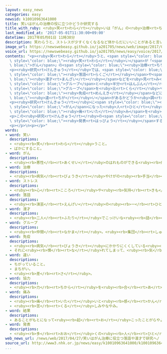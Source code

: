```yaml
---
layout: easy_news
categories: easy
newsid: k10010963641000
title: 笑いはがんの治療の役に立つかどうか研究する
title_with_ruby: <ruby>笑<rt>わら</rt></ruby>いは「がん」の<ruby>治療<rt>ちりょう</rt></ruby>の<ruby>役<rt>やく</rt></ruby>に<ruby>立<rt>た</rt></ruby>つかどうか<ruby>研究<rt>けんきゅう</rt></ruby>する
last_modified_at: '2017-05-01T11:30:00+09:00'
datetime: 2017年05月01日 11時30分
description: 笑わらうと、ストレスが少すくなくなるなど体からだにいいことがあると言いわれています。
image_url: https://newswebeasy.github.io/ja201705/news/web/image/2017/05/01/k10010963641000.jpg
voice_url: https://newswebeasy.github.io/ja201705/news/easy/voice/2017/05/01/k10010963641000.mp3
contents: "<p><ruby>笑<rt>わら</rt></ruby>うと、<span style=\"color: blue;\">ストレス</span>が<ruby>少<rt>すく</rt></ruby>なくなるなど<ruby>体<rt>からだ</rt></ruby>にいいことがあると<ruby>言<rt>い</rt></ruby>われています。<ruby>大阪<rt>おおさか</rt></ruby><ruby>国際<rt>こくさい</rt></ruby>がんセンターは、<span\
  \ style=\"color: blue;\"><ruby>笑<rt>わら</rt></ruby>い</span>が「<span style=\"color:\
  \ blue;\">がん</span>」の<span style=\"color: blue;\"><ruby>治療<rt>ちりょう</rt></ruby></span>の<ruby>役<rt>やく</rt></ruby>に<ruby>立<rt>た</rt></ruby>つかどうか<ruby>調<rt>しら</rt></ruby>べる<ruby>研究<rt>けんきゅう</rt></ruby>を<ruby>始<rt>はじ</rt></ruby>めます。</p>\n\
  <p><ruby>研究<rt>けんきゅう</rt></ruby>では、<span style=\"color: blue;\">がん</span>になって<ruby>病院<rt>びょういん</rt></ruby>に<ruby>通<rt>かよ</rt></ruby>っている７０<ruby>人<rt>にん</rt></ruby>に、<ruby>面白<rt>おもしろ</rt></ruby>い<span\
  \ style=\"color: blue;\"><ruby>落語<rt>らくご</rt></ruby></span>や<span style=\"color:\
  \ blue;\"><ruby>漫才<rt>まんざい</rt></ruby></span>などを<ruby>見<rt>み</rt></ruby>てもらいます。<ruby>全部<rt>ぜんぶ</rt></ruby><ruby>見<rt>み</rt></ruby>た<span\
  \ style=\"color: blue;\">グループ</span>と<ruby>半分<rt>はんぶん</rt></ruby>だけ<ruby>見<rt>み</rt></ruby>た<span\
  \ style=\"color: blue;\">グループ</span>を<ruby>比<rt>くら</rt></ruby>べて、<ruby>体<rt>からだ</rt></ruby>の<span\
  \ style=\"color: blue;\"><ruby>免疫<rt>めんえき</rt></ruby></span>などに<span style=\"color:\
  \ blue;\"><ruby>違<rt>ちが</rt></ruby>い</span>があるかどうか<ruby>調<rt>しら</rt></ruby>べます。</p>\n\
  <p><ruby>研究<rt>けんきゅう</rt></ruby>に<span style=\"color: blue;\"><ruby>協力<rt>きょうりょく</rt></ruby></span>する<ruby>落語<rt>らくご</rt></ruby><ruby>家<rt>か</rt></ruby>の<ruby>桂<rt>かつら</rt></ruby><ruby>文珍<rt>ぶんちん</rt></ruby>さんは「<span\
  \ style=\"color: blue;\">がん</span>になった<ruby>人<rt>ひと</rt></ruby>の<ruby>役<rt>やく</rt></ruby>に<ruby>立<rt>た</rt></ruby>つといいなと<ruby>思<rt>おも</rt></ruby>って、<ruby>一生懸命<rt>いっしょうけんめい</rt></ruby>やります。<ruby>笑<rt>わら</rt></ruby>って<span\
  \ style=\"color: blue;\"><ruby>痛<rt>いた</rt></ruby>み</span>を<ruby>忘<rt>わす</rt></ruby>れてほしいと<ruby>思<rt>おも</rt></ruby>います」と<ruby>話<rt>はな</rt></ruby>していました。</p>\n\
  <p>この<ruby>研究<rt>けんきゅう</rt></ruby>の<span style=\"color: blue;\"><ruby>結果<rt>けっか</rt></ruby></span>は、<ruby>専門<rt>せんもん</rt></ruby>の<ruby>雑誌<rt>ざっし</rt></ruby>に<span\
  \ style=\"color: blue;\"><ruby>発表<rt>はっぴょう</rt></ruby></span>する<ruby>予定<rt>よてい</rt></ruby>です。</p>\n\
  <p></p>\n<p></p>"
words:
- word: 笑い
  descriptions:
  - <ruby><rb>笑</rb><rt>わら</rt></ruby>うこと。
  - ばかにすること。
- word: がん
  descriptions:
  - <ruby><rb>悪性</rb><rt>あくせい</rt></ruby>のはれものができる<ruby><rb>病気</rb><rt>びょうき</rt></ruby>。<ruby><rb>体</rb><rt>からだ</rt></ruby>の<ruby><rb>中</rb><rt>なか</rt></ruby>にできたがん<ruby><rb>細胞</rb><rt>さいぼう</rt></ruby>がどんどん<ruby><rb>増</rb><rt>ふ</rt></ruby>えて<ruby><rb>体</rb><rt>からだ</rt></ruby>に<ruby><rb>害</rb><rt>がい</rt></ruby>をあたえる。
- word: 治療
  descriptions:
  - <ruby><rb>病気</rb><rt>びょうき</rt></ruby>やけがの<ruby><rb>手当</rb><rt>てあ</rt></ruby>てをして<ruby><rb>治</rb><rt>なお</rt></ruby>すこと。
- word: ストレス
  descriptions:
  - <ruby><rb>心</rb><rt>こころ</rt></ruby>や<ruby><rb>気持</rb><rt>きも</rt></ruby>ちに<ruby><rb>悪</rb><rt>わる</rt></ruby>い<ruby><rb>影響</rb><rt>えいきょう</rt></ruby>をあたえる、いろいろなしげき。そのために<ruby><rb>体</rb><rt>からだ</rt></ruby>の<ruby><rb>調子</rb><rt>ちょうし</rt></ruby>や<ruby><rb>気分</rb><rt>きぶん</rt></ruby>が、ふだんと<ruby><rb>変</rb><rt>か</rt></ruby>わる。
- word: 落語
  descriptions:
  - <ruby><rb>演芸</rb><rt>えんげい</rt></ruby>の<ruby><rb>一</rb><rt>ひと</rt></ruby>つ。<ruby><rb>独</rb><rt>ひと</rt></ruby>りで<ruby><rb>語</rb><rt>かた</rt></ruby>って、<ruby><rb>終</rb><rt>お</rt></ruby>わりに<ruby><rb>落</rb><rt>お</rt></ruby>ちをつける、こっけいな<ruby><rb>話</rb><rt>はなし</rt></ruby>。<ruby><rb>落</rb><rt>お</rt></ruby>としばなし。
- word: 漫才
  descriptions:
  - <ruby><rb>二人</rb><rt>ふたり</rt></ruby>でこっけいな<ruby><rb>話</rb><rt>はなし</rt></ruby>のやりとりをする<ruby><rb>演芸</rb><rt>えんげい</rt></ruby>。
- word: グループ
  descriptions:
  - <ruby><rb>仲間</rb><rt>なかま</rt></ruby>。<ruby><rb>集団</rb><rt>しゅうだん</rt></ruby>。
- word: 免疫
  descriptions:
  - <ruby><rb>病気</rb><rt>びょうき</rt></ruby>にかかりにくくしている<ruby><rb>体</rb><rt>からだ</rt></ruby>のはたらき。<ruby><rb>前</rb><rt>まえ</rt></ruby>に<ruby><rb>一度</rb><rt>いちど</rt></ruby>その<ruby><rb>病気</rb><rt>びょうき</rt></ruby>にかかったり、<ruby><rb>予防接種</rb><rt>よぼうせっしゅ</rt></ruby>を<ruby><rb>受</rb><rt>う</rt></ruby>けたりするとできる。
  - それに<ruby><rb>慣</rb><rt>な</rt></ruby>れてしまって、<ruby><rb>気</rb><rt>き</rt></ruby>にしなくなること。
- word: 違い
  descriptions:
  - ちがっていること。
  - まちがい。
  - <ruby><rb>差</rb><rt>さ</rt></ruby>。
- word: 協力
  descriptions:
  - <ruby><rb>力</rb><rt>ちから</rt></ruby>を<ruby><rb>合</rb><rt>あ</rt></ruby>わせて、ものごとを<ruby><rb>行</rb><rt>おこな</rt></ruby>うこと。
- word: 痛み
  descriptions:
  - <ruby><rb>痛</rb><rt>いた</rt></ruby>いと<ruby><rb>感</rb><rt>かん</rt></ruby>じること。
  - <ruby><rb>苦</rb><rt>くる</rt></ruby>しみやなやみ。
- word: 結果
  descriptions:
  - あることがもとになって<ruby><rb>起</rb><rt>お</rt></ruby>こったことがらやようす。
- word: 発表
  descriptions:
  - <ruby><rb>多</rb><rt>おお</rt></ruby>くの<ruby><rb>人</rb><rt>ひと</rt></ruby>に<ruby><rb>広</rb><rt>ひろ</rt></ruby>く<ruby><rb>知</rb><rt>し</rt></ruby>らせること。
web_news_url: /news/web/2017/04/27/笑いはがん治療に役立つ落語や漫才で研究へ/
source_url: http://www3.nhk.or.jp/news/easy/k10010963641000/k10010963641000.html
...
```

